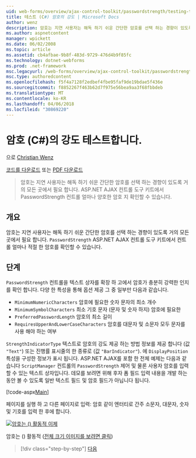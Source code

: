 ```yaml
---
uid: web-forms/overview/ajax-control-toolkit/passwordstrength/testing-the-strength-of-a-password-cs
title: 테스트 (C#) 암호의 강도 | Microsoft Docs
author: wenz
description: 암호는 지연 사용자는 해독 하기 쉬운 간단한 암호를 선택 하는 경향이 있도록 거의 모든 곳에서 필요 합니다. ASP에서 PasswordStrength 컨트롤입니다. 14.
ms.author: aspnetcontent
manager: wpickett
ms.date: 06/02/2008
ms.topic: article
ms.assetid: cb4afbae-9b8f-483d-9729-476d4b9f85fc
ms.technology: dotnet-webforms
ms.prod: .net-framework
msc.legacyurl: /web-forms/overview/ajax-control-toolkit/passwordstrength/testing-the-strength-of-a-password-cs
msc.type: authoredcontent
ms.openlocfilehash: f5f4a7128f2edbef4fbe95faf9de19bdae5f436e
ms.sourcegitcommit: f8852267f463b62d7f975e56bea9aa3f68fbbdeb
ms.translationtype: MT
ms.contentlocale: ko-KR
ms.lasthandoff: 04/06/2018
ms.locfileid: "30869220"
---
```

<a name="testing-the-strength-of-a-password-c"></a>암호 (C#)의 강도 테스트합니다.
====================
으로 [Christian Wenz](https://github.com/wenz)

[코드를 다운로드](http://download.microsoft.com/download/9/3/f/93f8daea-bebd-4821-833b-95205389c7d0/PasswordStrength0.cs.zip) 또는 [PDF 다운로드](http://download.microsoft.com/download/2/d/c/2dc10e34-6983-41d4-9c08-f78f5387d32b/passwordstrength0CS.pdf)

> 암호는 지연 사용자는 해독 하기 쉬운 간단한 암호를 선택 하는 경향이 있도록 거의 모든 곳에서 필요 합니다. ASP.NET AJAX 컨트롤 도구 키트에서 PasswordStrength 컨트롤 얼마나 양호한 암호 지 확인할 수 있습니다.


## <a name="overview"></a>개요

암호는 지연 사용자는 해독 하기 쉬운 간단한 암호를 선택 하는 경향이 있도록 거의 모든 곳에서 필요 합니다. `PasswordStrength` ASP.NET AJAX 컨트롤 도구 키트에서 컨트롤 얼마나 적절 한 암호를 확인할 수 있습니다.

## <a name="steps"></a>단계

`PasswordStrength` 컨트롤을 텍스트 상자를 확장 하 고에서 암호가 충분히 강력한 인지를 확인 합니다. 다양 한 특성을 통해 옵션 제공 그 중 일부만 다음과 같습니다.

- `MinimumNumericCharacters` 암호에 필요한 숫자 문자의 최소 개수
- `MinimumSymbolCharacters` 최소 기호 문자 (문자 및 숫자 하지) 암호에 필요한
- `PreferredPasswordLength` 암호의 최소 길이
- `RequiresUpperAndLowerCaseCharacters` 암호를 대문자 및 소문자 모두 문자를 사용 해야 하는 여부

`StrengthIndicatorType` 텍스트로 암호의 강도 제공 하는 방법 정보를 제공 합니다 (값 `"Text"`) 또는 진행률 표시줄의 한 종류로 (값 `"BarIndicator"`). 에 `DisplayPosition` 특성을 구성한 정보가 표시 됩니다. ASP.NET AJAX를 포함 한 전체 예제는 다음과 같습니다 `ScriptManager` 컨트롤의 `PasswordStrength` 제어 및 물론 사용자 암호를 입력할 수 있는 텍스트 상자입니다. 데모를 보려면 위해 후자 폼 필드 입력 내용을 개발 하는 동안 볼 수 있도록 일반 텍스트 필드 및 암호 필드가 아닙니다 됩니다.

[!code-aspx[Main](testing-the-strength-of-a-password-cs/samples/sample1.aspx)]

페이지를 실행 하 고 다른 페이지로 입력: 암호 같이 엔터티로 간주 소문자, 대문자, 숫자 및 기호를 입력 한 후에 합니다.


[![암호는 () 활동적 이제](testing-the-strength-of-a-password-cs/_static/image2.png)](testing-the-strength-of-a-password-cs/_static/image1.png)

암호는 () 활동적 ([전체 크기 이미지를 보려면 클릭](testing-the-strength-of-a-password-cs/_static/image3.png))

> [!div class="step-by-step"]
> [다음](testing-the-strength-of-a-password-vb.md)
